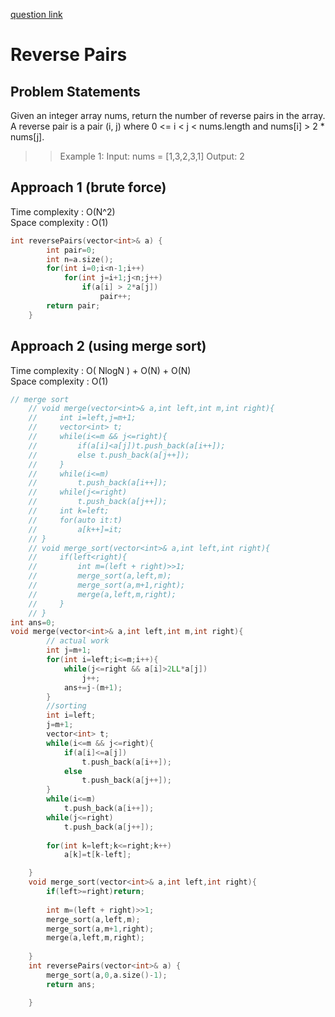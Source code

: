 [question link](https://leetcode.com/problems/reverse-pairs/)

# Reverse Pairs

## Problem Statements
Given an integer array nums, return the number of reverse pairs in the array.
A reverse pair is a pair (i, j) where 0 <= i < j < nums.length and nums[i] > 2 * nums[j].

>>Example 1:
>>Input: nums = [1,3,2,3,1]
>>Output: 2

## Approach 1 (brute force)
Time complexity : O(N^2)  
Space complexity : O(1)

```cpp
int reversePairs(vector<int>& a) {
        int pair=0;
        int n=a.size();
        for(int i=0;i<n-1;i++)
            for(int j=i+1;j<n;j++)
                if(a[i] > 2*a[j])
                    pair++;
        return pair;
    }
```
## Approach 2 (using merge sort)
Time complexity : O( NlogN ) + O(N) + O(N)    
Space complexity : O(1)

```cpp
// merge sort
    // void merge(vector<int>& a,int left,int m,int right){
    //     int i=left,j=m+1;
    //     vector<int> t;
    //     while(i<=m && j<=right){
    //         if(a[i]<a[j])t.push_back(a[i++]);
    //         else t.push_back(a[j++]);
    //     }
    //     while(i<=m)
    //         t.push_back(a[i++]);
    //     while(j<=right)
    //         t.push_back(a[j++]);
    //     int k=left;
    //     for(auto it:t)
    //         a[k++]=it;
    // }
    // void merge_sort(vector<int>& a,int left,int right){
    //     if(left<right){
    //         int m=(left + right)>>1;
    //         merge_sort(a,left,m);
    //         merge_sort(a,m+1,right);
    //         merge(a,left,m,right);
    //     }
    // }
int ans=0;
void merge(vector<int>& a,int left,int m,int right){
        // actual work
        int j=m+1;
        for(int i=left;i<=m;i++){
            while(j<=right && a[i]>2LL*a[j])
                j++;
            ans+=j-(m+1);
        }
        //sorting
        int i=left;
        j=m+1;
        vector<int> t;
        while(i<=m && j<=right){
            if(a[i]<=a[j])
                t.push_back(a[i++]);
            else
                t.push_back(a[j++]);
        }
        while(i<=m)
            t.push_back(a[i++]);
        while(j<=right)
            t.push_back(a[j++]);
        
        for(int k=left;k<=right;k++)
            a[k]=t[k-left];

    }
    void merge_sort(vector<int>& a,int left,int right){
        if(left>=right)return;
        
        int m=(left + right)>>1;
        merge_sort(a,left,m);
        merge_sort(a,m+1,right);
        merge(a,left,m,right);    
        
    }
    int reversePairs(vector<int>& a) {
        merge_sort(a,0,a.size()-1);
        return ans;

    }
```